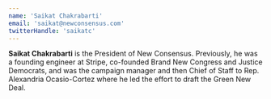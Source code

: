 ```yaml
---
name: 'Saikat Chakrabarti'
email: 'saikat@newconsensus.com'
twitterHandle: 'saikatc'
---
```

**Saikat Chakrabarti** is the President of New Consensus. Previously, he was a founding engineer at Stripe, co-founded Brand New Congress and Justice Democrats, and was the campaign manager and then Chief of Staff to Rep. Alexandria Ocasio-Cortez where he led the effort to draft the Green New Deal.